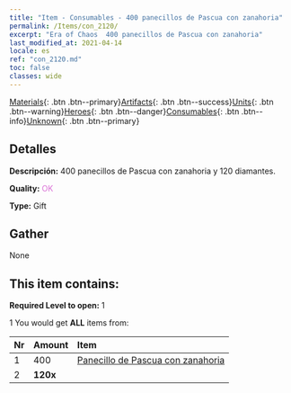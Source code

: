 ```yaml
---
title: "Item - Consumables - 400 panecillos de Pascua con zanahoria"
permalink: /Items/con_2120/
excerpt: "Era of Chaos  400 panecillos de Pascua con zanahoria"
last_modified_at: 2021-04-14
locale: es
ref: "con_2120.md"
toc: false
classes: wide
---
```

 [Materials](/es/Items/){: .btn .btn--primary}[Artifacts](/es/Items/Artifacts/){: .btn .btn--success}[Units](/es/Items/Units/){: .btn .btn--warning}[Heroes](/es/Items/Heroes/){: .btn .btn--danger}[Consumables](/es/Items/Consumables/){: .btn .btn--info}[Unknown](/es/Items/Unknown/){: .btn .btn--primary}

## Detalles
 **Descripción:** 400 panecillos de Pascua con zanahoria y 120 diamantes.

 **Quality:** <span style="color: #DA70D6">OK</span>

 **Type:** Gift

## Gather

  None

## This item contains:

 **Required Level to open:** 1

 1 You would get **ALL** items  from:

  | Nr | Amount |     Item    |
  |:---|:-------|:------------|
  | 1 | 400 | [Panecillo de Pascua con zanahoria](/es/Items/con_2119/) | 
  | 2 |  **120x** | <i class="fas fa-gem"/> |  | 
